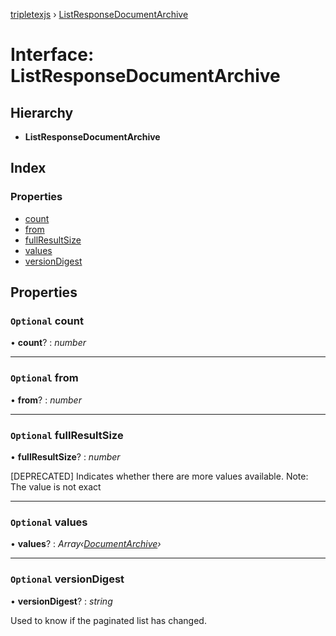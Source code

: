 [tripletexjs](../README.md) › [ListResponseDocumentArchive](listresponsedocumentarchive.md)

# Interface: ListResponseDocumentArchive

## Hierarchy

* **ListResponseDocumentArchive**

## Index

### Properties

* [count](listresponsedocumentarchive.md#optional-count)
* [from](listresponsedocumentarchive.md#optional-from)
* [fullResultSize](listresponsedocumentarchive.md#optional-fullresultsize)
* [values](listresponsedocumentarchive.md#optional-values)
* [versionDigest](listresponsedocumentarchive.md#optional-versiondigest)

## Properties

### `Optional` count

• **count**? : *number*

___

### `Optional` from

• **from**? : *number*

___

### `Optional` fullResultSize

• **fullResultSize**? : *number*

[DEPRECATED] Indicates whether there are more values available. Note: The value is not exact

___

### `Optional` values

• **values**? : *Array‹[DocumentArchive](documentarchive.md)›*

___

### `Optional` versionDigest

• **versionDigest**? : *string*

Used to know if the paginated list has changed.
